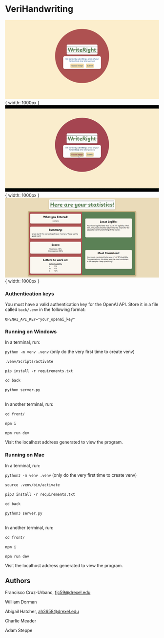 # VeriHandwriting

![Input animation](/documentation/index.png) { width: 1000px }
![Results animation](/documentation/upload_image.gif) { width: 1000px }
![Results screenshot](/documentation/statistics_page.png) { width: 1000px }

### Authentication keys

You must have a valid authentication key for the OpenAI API. Store it in a file called `back/.env` in the following format:

`OPENAI_API_KEY="your_openai_key"`

### Running on Windows

In a terminal, run:

`python -m venv .venv` (only do the very first time to create venv)

`.venv/Scripts/activate`

`pip install -r requirements.txt`

`cd back`

`python server.py` <br><br>

In another terminal, run:

`cd front/`

`npm i`

`npm run dev`

Visit the localhost address generated to view the program.

### Running on Mac

In a terminal, run:

`python3 -m venv .venv` (only do the very first time to create venv)

`source .venv/bin/activate`

`pip3 install -r requirements.txt`

`cd back`

`python3 server.py` <br><br>

In another terminal, run:

`cd front/`

`npm i` 

`npm run dev` <br>

Visit the localhost address generated to view the program.

## Authors
Francisco Cruz-Urbanc, fjc59@drexel.edu

William Dorman

Abigail Hatcher, ah3658@drexel.edu

Charlie Meader

Adam Steppe